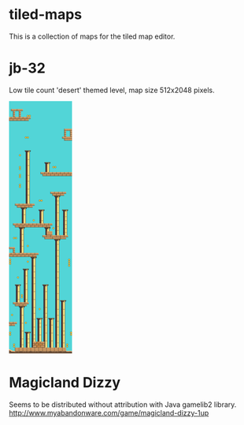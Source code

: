 # tiled-maps

This is a collection of maps for the tiled map editor.

# jb-32

Low tile count 'desert' themed level, map size 512x2048 pixels.

![screenshot](screenshots/jb-32.png)

# Magicland Dizzy


Seems to be distributed without attribution with Java gamelib2 library.
http://www.myabandonware.com/game/magicland-dizzy-1up
